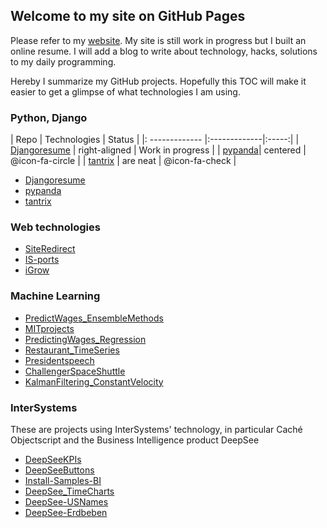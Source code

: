 ## Welcome to my site on GitHub Pages

Please refer to my [website](https://aless80.pythonanywhere.com/). My site is still work in progress but I built an online resume. I will add a blog to write about technology, hacks, solutions to my daily programming. 

Hereby I summarize my GitHub projects. Hopefully this TOC will make it easier to get a glimpse of what technologies I am using. 

### Python, Django

| Repo          | Technologies     | Status |
|: ------------- |:-------------|:-----:|
| [Djangoresume](https://github.com/aless80/Djangoresume) | right-aligned | Work in progress |
| [pypanda](https://github.com/aless80/pypanda)| centered      | @icon-fa-circle |
| [tantrix](https://github.com/aless80/tantrix) | are neat      | @icon-fa-check |

* [Djangoresume](https://github.com/aless80/Djangoresume)
* [pypanda](https://github.com/aless80/pypanda)
* [tantrix](https://github.com/aless80/tantrix)


### Web technologies
* [SiteRedirect](https://github.com/aless80/SiteRedirect)
* [IS-ports](https://github.com/aless80/IS-ports)
* [iGrow](https://github.com/aless80/iGrow)

### Machine Learning
* [PredictWages_EnsembleMethods](https://github.com/aless80/PredictWages_EnsembleMethods)
* [MITprojects](https://github.com/aless80/MITprojects)
* [PredictingWages_Regression](https://github.com/aless80/PredictingWages_Regression)
* [Restaurant_TimeSeries](https://github.com/aless80/Restaurant_TimeSeries)
* [Presidentspeech](https://github.com/aless80/Presidentspeech)
* [ChallengerSpaceShuttle](https://github.com/aless80/ChallengerSpaceShuttle)
* [KalmanFiltering_ConstantVelocity](https://github.com/aless80/KalmanFiltering_ConstantVelocity)

### InterSystems
These are projects using InterSystems' technology, in particular Caché Objectscript and the Business Intelligence product DeepSee

* [DeepSeeKPIs](https://github.com/aless80/DeepSeeKPIs)
* [DeepSeeButtons](https://github.com/aless80/DeepSeeButtons)
* [Install-Samples-BI](https://github.com/aless80/Install-Samples-BI)
* [DeepSee_TimeCharts](https://github.com/aless80/DeepSee_TimeCharts)
* [DeepSee-USNames](https://github.com/aless80/DeepSee-USNames)
* [DeepSee-Erdbeben](https://github.com/aless80/DeepSee-Erdbeben)
